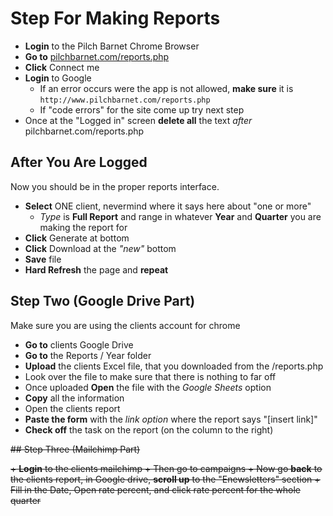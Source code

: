 # Step For Making Reports

+ **Login** to the Pilch Barnet Chrome Browser
+ **Go to** [pilchbarnet.com/reports.php](http://www.pilchbarnet.com/reports.php)
+ **Click** Connect me
+ **Login** to Google
  + If an error occurs were the app is not allowed, **make sure** it is ```http://www.pilchbarnet.com/reports.php```
  + If "code errors" for the site come up try next step
+ Once at the "Logged in" screen **delete all** the text *after* pilchbarnet.com/reports.php

## After You Are Logged

Now you should be in the proper reports interface.

+ **Select** ONE client, nevermind where it says here about "one or more"
  + *Type* is **Full Report** and range in whatever **Year** and **Quarter** you are making the report for
+ **Click** Generate at bottom
+ **Click** Download at the *"new"* bottom
+ **Save** file
+ **Hard Refresh** the page and **repeat**

## Step Two (Google Drive Part)

Make sure you are using the clients account for chrome

+ **Go to** clients Google Drive
+ **Go to** the Reports / Year folder
+ **Upload** the clients Excel file, that you downloaded from the /reports.php
+ Look over the file to make sure that there is nothing to far off
+ Once uploaded **Open** the file with the *Google Sheets* option
+ **Copy** all the information
+ Open the clients report
+ **Paste the form** with the *link option* where the report says "[insert link]"
+ **Check off** the task on the report (on the column to the right)

<del> ## Step Three (Mailchimp Part)

<del> + **Login** to the clients mailchimp
<del> + Then go to campaigns
<del>+ Now go **back** to the clients report, in Google drive, **scroll up** to the "Enewsletters" section
<del> + Fill in the Date, Open rate percent, and click rate percent for the whole quarter
</del>
